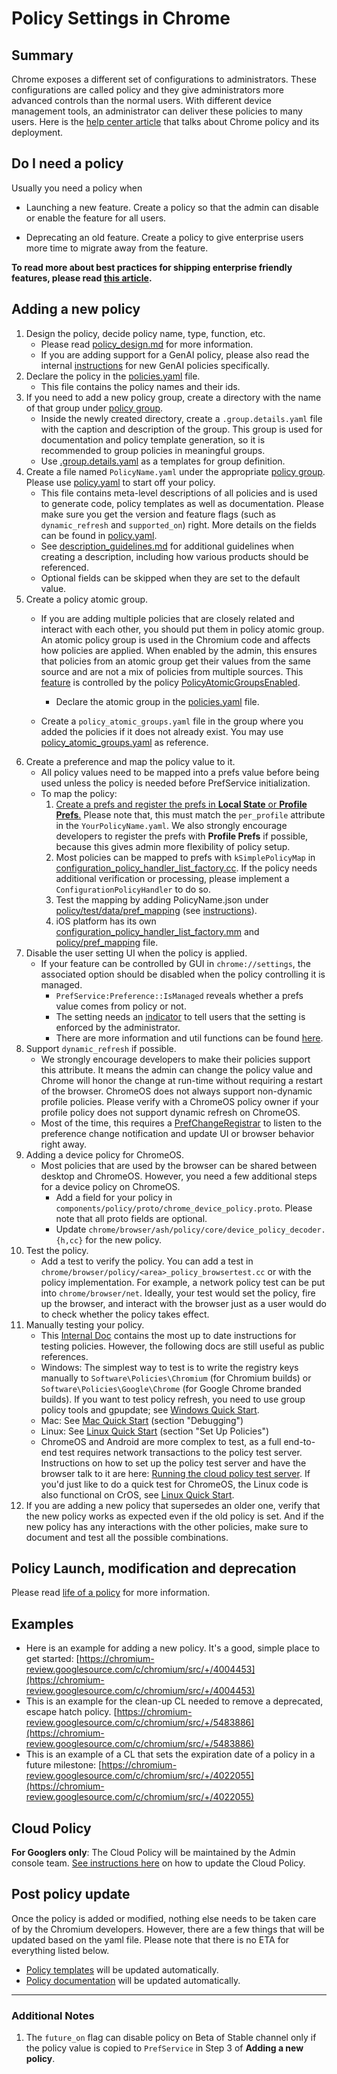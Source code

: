 # Policy Settings in Chrome

## Summary

Chrome exposes a different set of configurations to administrators. These
configurations are called policy and they give administrators more advanced
controls than the normal users. With different device management tools,
an administrator can deliver these policies to many users. Here is the
[help center article](https://support.google.com/chrome/a/answer/9037717?hl=en)
that talks about Chrome policy and its deployment.

## Do I need a policy

Usually you need a policy when

-   Launching a new feature. Create a policy so that the admin can disable or
    enable the feature for all users.

-   Deprecating an old feature. Create a policy to give enterprise users more
    time to migrate away from the feature.

**To read more about best practices for shipping enterprise friendly features,
please read [this article](https://www.chromium.org/developers/enterprise-changes/).**

## Adding a new policy

1.  Design the policy, decide policy name, type, function, etc.
    - Please read [policy_design.md](./policy_design.md) for more information.
    - If you are adding support for a GenAI policy, please also read the
      internal [instructions](http://go/genai-chrome-policy-instructions) for
      new GenAI policies specifically.
2.  Declare the policy in the [policies.yaml](https://cs.chromium.org/chromium/src/components/policy/resources/templates/policies.yaml) file.
    -   This file contains the policy names and their ids.
3.  If you need to add a new policy group, create a directory with the name of
    that group under [policy group](https://cs.chromium.org/chromium/src/components/policy/resources/templates/policy_definitions/).
    -  Inside the newly created directory, create a `.group.details.yaml` file
       with the caption and description of the group. This group is used for
       documentation and policy template generation, so it is recommended to
       group policies in meaningful groups.
    -  Use [.group.details.yaml](https://cs.chromium.org/chromium/src/components/policy/resources/new_policy_templates/.group.details.yaml)
       as a templates for group definition.
4.  Create a file named `PolicyName.yaml` under the appropriate [policy group](https://cs.chromium.org/chromium/src/components/policy/resources/templates/policy_definitions/).
    Please use [policy.yaml](https://cs.chromium.org/chromium/src/components/policy/resources/new_policy_templates/policy.yaml) to start off your policy.
    -   This file contains meta-level descriptions of all policies and is used
        to generate code, policy templates as well as documentation. Please make
        sure you get the version and feature flags (such as `dynamic_refresh`
        and `supported_on`) right. More details on the fields can be found in
        [policy.yaml](https://cs.chromium.org/chromium/src/components/policy/resources/new_policy_templates/policy.yaml).
    -   See [description_guidelines.md](description_guidelines.md)
        for additional guidelines when creating a description, including how
        various products should be referenced.
    -   Optional fields can be skipped when they are set to the default value.
5.  Create a policy atomic group.
    -  If you are adding multiple policies that are closely related and interact
      with each other, you should put them in policy atomic group. An atomic
      policy group is used in the Chromium code and affects how policies are
      applied. When enabled by the admin, this ensures that policies from an
      atomic group get their values from the same source and are not a mix of
      policies from multiple sources. This [feature](https://chromeenterprise.google/intl/en_ca/policies/atomic-groups/)
      is controlled by the policy [PolicyAtomicGroupsEnabled](https://chromeenterprise.google/intl/en_ca/policies/#PolicyAtomicGroupsEnabled).

        -  Declare the atomic group in the [policies.yaml](https://cs.chromium.org/chromium/src/components/policy/resources/templates/policies.yaml) file.
    -  Create a `policy_atomic_groups.yaml` file in the group where you added the
       policies if it does not already exist.
       You may use [policy_atomic_groups.yaml](https://cs.chromium.org/chromium/src/components/policy/resources/new_policy_templates/policy_atomic_groups.yaml) as reference.
6.  Create a preference and map the policy value to it.
    -   All policy values need to be mapped into a prefs value before being used
        unless the policy is needed before PrefService initialization.
    -   To map the policy:
        1.  [Create a prefs and register the prefs in **Local State** or
            **Profile Prefs**.](../../chrome/browser/prefs/README.md)
            Please note that, this must match the `per_profile` attribute in the
            `YourPolicyName.yaml`. We also strongly encourage developers to
            register the prefs with **Profile Prefs** if possible, because
            this gives admin more flexibility of policy setup.
        2.  Most policies can be mapped to prefs with `kSimplePolicyMap` in
            [configuration_policy_handler_list_factory.cc](https://cs.chromium.org/chromium/src/chrome/browser/policy/configuration_policy_handler_list_factory.cc?type=cs&q=kSimplePolicyMap&g=0&l=150). If the policy needs additional verification or processing, please
            implement a `ConfigurationPolicyHandler` to do so.
        3.  Test the mapping by adding PolicyName.json  under
            [policy/test/data/pref_mapping](https://cs.chromium.org/chromium/src/components/policy/test/data/pref_mapping) (see [instructions](https://cs.chromium.org/chromium/src/docs/enterprise/policy_pref_mapping_test.md)).
        4.  iOS platform has its own
            [configuration_policy_handler_list_factory.mm](https://source.chromium.org/chromium/chromium/src/+/main:ios/chrome/browser/policy/configuration_policy_handler_list_factory.mm)
            and
            [policy/pref_mapping](https://source.chromium.org/chromium/chromium/src/+/main:ios/chrome/test/data/policy/pref_mapping)
            file.
7.  Disable the user setting UI when the policy is applied.
    -   If your feature can be controlled by GUI in `chrome://settings`, the
        associated option should be disabled when the policy controlling it is
        managed.
        -   `PrefService:Preference::IsManaged` reveals whether a prefs value
            comes from policy or not.
        -   The setting needs an
            [indicator](https://cs.chromium.org/chromium/src/ui/webui/resources/images/business.svg)
            to tell users that the setting is enforced by the administrator.
        -   There are more information and util functions can be found [here](https://source.chromium.org/chromium/chromium/src/+/main:ui/webui/resources/cr_elements/policy/).
8.  Support `dynamic_refresh` if possible.
    -   We strongly encourage developers to make their policies support this
        attribute. It means the admin can change the policy value and Chrome
        will honor the change at run-time without requiring a restart of the
        browser. ChromeOS does not always support non-dynamic profile policies.
        Please verify with a ChromeOS policy owner if your profile policy does
        not support dynamic refresh on ChromeOS.
    -   Most of the time, this requires a
        [PrefChangeRegistrar](https://cs.chromium.org/chromium/src/components/prefs/pref_change_registrar.h)
        to listen to the preference change notification and update UI or
        browser behavior right away.
9.  Adding a device policy for ChromeOS.
    -   Most policies that are used by the browser can be shared between desktop
        and ChromeOS. However, you need a few additional steps for a device
        policy on ChromeOS.
        -   Add a field for your policy in
            `components/policy/proto/chrome_device_policy.proto`. Please note
            that all proto fields are optional.
        -   Update
            `chrome/browser/ash/policy/core/device_policy_decoder.{h,cc}`
            for the new policy.
10. Test the policy.
    -   Add a test to verify the policy. You can add a test in
        `chrome/browser/policy/<area>_policy_browsertest.cc` or with the policy
        implementation. For example, a network policy test can be put into
        `chrome/browser/net`. Ideally, your test would set the policy, fire up
        the browser, and interact with the browser just as a user would do to
        check whether the policy takes effect.
11. Manually testing your policy.
    -   This [Internal Doc](go/chrome-with-policies) contains the most up to date
        instructions for testing policies. However, the following docs are
        still useful as public references.
    -   Windows: The simplest way to test is to write the registry keys manually
        to `Software\Policies\Chromium` (for Chromium builds) or
        `Software\Policies\Google\Chrome` (for Google Chrome branded builds). If
        you want to test policy refresh, you need to use group policy tools and
        gpupdate; see
        [Windows Quick Start](https://www.chromium.org/administrators/windows-quick-start).
    -   Mac: See
        [Mac Quick Start](https://www.chromium.org/administrators/mac-quick-start)
        (section "Debugging")
    -   Linux: See
        [Linux Quick Start](https://www.chromium.org/administrators/linux-quick-start)
        (section "Set Up Policies")
    -   ChromeOS and Android are more complex to test, as a full end-to-end
        test requires network transactions to the policy test server.
        Instructions on how to set up the policy test server and have the
        browser talk to it are here:
        [Running the cloud policy test server](https://www.chromium.org/developers/how-tos/enterprise/running-the-cloud-policy-test-server).
        If you'd just like to do a quick test for ChromeOS, the Linux code is
        also functional on CrOS, see
        [Linux Quick Start](https://www.chromium.org/administrators/linux-quick-start).
12. If you are adding a new policy that supersedes an older one, verify that the
    new policy works as expected even if the old policy is set. And if the new
    policy has any interactions with the other policies, make sure to document
    and test all the possible combinations.

## Policy Launch, modification and deprecation

Please read [life of a policy](./life_of_a_policy.md) for more information.

## Examples

- Here is an example for adding a new policy. It's a good, simple place to
  get started:
  [https://chromium-review.googlesource.com/c/chromium/src/+/4004453](https://chromium-review.googlesource.com/c/chromium/src/+/4004453)
- This is an example for the clean-up CL needed to remove a deprecated, escape
  hatch policy.
  [https://chromium-review.googlesource.com/c/chromium/src/+/5483886](https://chromium-review.googlesource.com/c/chromium/src/+/5483886)
- This is an example of a CL that sets the expiration date of a policy in a
  future milestone:
  [https://chromium-review.googlesource.com/c/chromium/src/+/4022055](https://chromium-review.googlesource.com/c/chromium/src/+/4022055)

## Cloud Policy

**For Googlers only**: The Cloud Policy will be maintained by the Admin console
team.
[See instructions here](https://docs.google.com/document/d/1QgDTWISgOE8DVwQSSz8x5oKrI3O_qAvOmPryE5DQPcw/edit?usp=sharing)
on how to update the Cloud Policy.

## Post policy update

Once the policy is added or modified, nothing else needs to be taken
care of by the Chromium developers. However, there are a few things that will be
updated based on the yaml file. Please note that there is no ETA for
everything listed below.

* [Policy templates](https://dl.google.com/dl/edgedl/chrome/policy/policy_templates.zip)
  will be updated automatically.
* [Policy documentation](https://cloud.google.com/docs/chrome-enterprise/policies/)
  will be updated automatically.

------

### Additional Notes

1. The `future_on` flag can disable policy on Beta of Stable channel only if the
   policy value is copied to `PrefService` in Step 3 of **Adding a new policy**.
